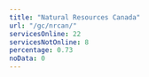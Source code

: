 ```yaml
---
title: "Natural Resources Canada"
url: "/gc/nrcan/"
servicesOnline: 22
servicesNotOnline: 8
percentage: 0.73
noData: 0
---
```

